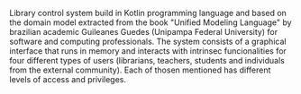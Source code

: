 Library control system build in Kotlin programming language and based on the domain model extracted from the book "Unified Modeling Language" by brazilian academic Guileanes Guedes
(Unipampa Federal University) for software and computing professionals. The system consists of a graphical interface that runs in memory and interacts with intrinsec funcionalities 
for four different types of users (librarians, teachers, students and individuals from the external community). Each of thosen mentioned has different levels of access and privileges.
